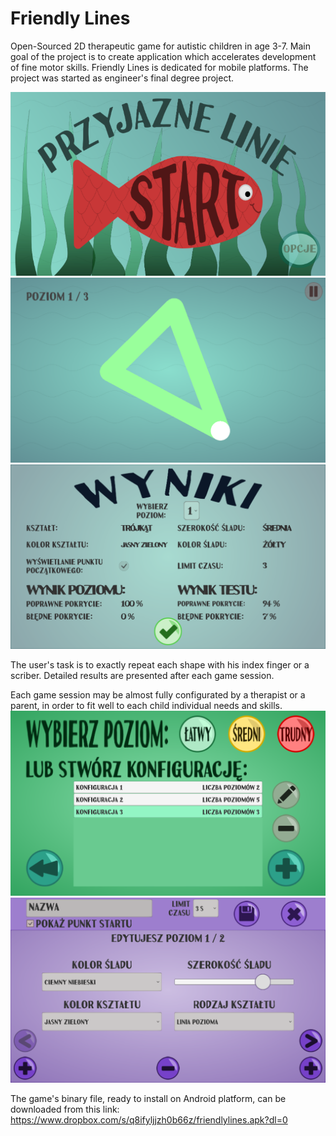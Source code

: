 # Friendly Lines
Open-Sourced 2D therapeutic game for autistic children in age 3-7. Main goal of the project is to create application which accelerates development of fine motor skills. Friendly Lines is dedicated for mobile platforms. The project was started as engineer's final degree project.

![Title screen](/Dokumentacja/Screenshots/title.png)
![Game](/Dokumentacja/Screenshots/game.png)
![Results](/Dokumentacja/Screenshots/results.png)

The user's task is to exactly repeat each shape with his index finger or a scriber. Detailed results are presented after each game session.

Each game session may be almost fully configurated by a therapist or a parent, in order to fit well to each child individual needs and skills. 
![configchooser](/Dokumentacja/Screenshots/configchoose.png)
![config](/Dokumentacja/Screenshots/config.png)

The game's binary file, ready to install on Android platform, can be downloaded from this link: https://www.dropbox.com/s/q8ifyljjzh0b66z/friendlylines.apk?dl=0
